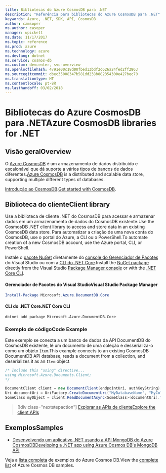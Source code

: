 ```yaml
---
title: Bibliotecas do Azure CosmosDB para .NET
description: "Referência para bibliotecas do Azure CosmosDB para .NET"
keywords: Azure, .NET, SDK, API, CosmosDB
author: camsoper
ms.author: casoper
manager: wpickett
ms.date: 11/17/2017
ms.topic: reference
ms.prod: azure
ms.technology: azure
ms.devlang: dotnet
ms.service: cosmos-db
ms.custom: devcenter, svc-overview
ms.openlocfilehash: 4791e00c18d00fbed13bdf2c626a24fed2ff2863
ms.sourcegitcommit: dbec35008347b581dd238b882354300e427bec70
ms.translationtype: HT
ms.contentlocale: pt-BR
ms.lasthandoff: 03/02/2018
---
```

# <a name="azure-cosmosdb-libraries-for-net"></a><span data-ttu-id="73847-104">Bibliotecas do Azure CosmosDB para .NET</span><span class="sxs-lookup"><span data-stu-id="73847-104">Azure CosmosDB libraries for .NET</span></span>

## <a name="overview"></a><span data-ttu-id="73847-105">Visão geral</span><span class="sxs-lookup"><span data-stu-id="73847-105">Overview</span></span>

<span data-ttu-id="73847-106">O [Azure CosmosDB](https://docs.microsoft.com/azure/cosmos-db/introduction) é um armazenamento de dados distribuído e escalonável que dá suporte a vários tipos de bancos de dados diferentes.</span><span class="sxs-lookup"><span data-stu-id="73847-106">[Azure CosmosDB](https://docs.microsoft.com/azure/cosmos-db/introduction) is a distributed and scalable data store, supporting multiple different types of databases.</span></span>

<span data-ttu-id="73847-107">[Introdução ao CosmosDB](https://docs.microsoft.com/azure/cosmos-db/create-documentdb-dotnet).</span><span class="sxs-lookup"><span data-stu-id="73847-107">[Get started with CosmosDB](https://docs.microsoft.com/azure/cosmos-db/create-documentdb-dotnet).</span></span>

## <a name="client-library"></a><span data-ttu-id="73847-108">Biblioteca do cliente</span><span class="sxs-lookup"><span data-stu-id="73847-108">Client library</span></span>

<span data-ttu-id="73847-109">Use a biblioteca de cliente .NET do CosmosDB para acessar e armazenar dados em um armazenamento de dados do CosmosDB existente.</span><span class="sxs-lookup"><span data-stu-id="73847-109">Use the CosmosDB .NET client library to access and store data in an existing CosmosDB data store.</span></span>  <span data-ttu-id="73847-110">Para automatizar a criação de uma nova conta do CosmosDB, use o portal do Azure, a CLI ou o PowerShell.</span><span class="sxs-lookup"><span data-stu-id="73847-110">To automate creation of a new CosmosDB account, use the Azure portal, CLI, or PowerShell.</span></span>

<span data-ttu-id="73847-111">Instale o [pacote NuGet](https://www.nuget.org/packages/Microsoft.Azure.DocumentDB.Core) diretamente do [console do Gerenciador de Pacotes][PackageManager] do Visual Studio ou com a [CLI do .NET Core][DotNetCLI].</span><span class="sxs-lookup"><span data-stu-id="73847-111">Install the [NuGet package](https://www.nuget.org/packages/Microsoft.Azure.DocumentDB.Core) directly from the Visual Studio [Package Manager console][PackageManager] or with the [.NET Core CLI][DotNetCLI].</span></span>

#### <a name="visual-studio-package-manager"></a><span data-ttu-id="73847-112">Gerenciador de Pacotes do Visual Studio</span><span class="sxs-lookup"><span data-stu-id="73847-112">Visual Studio Package Manager</span></span>

```powershell
Install-Package Microsoft.Azure.DocumentDB.Core
```

#### <a name="net-core-cli"></a><span data-ttu-id="73847-113">CLI do .NET Core</span><span class="sxs-lookup"><span data-stu-id="73847-113">.NET Core CLI</span></span>

```bash
dotnet add package Microsoft.Azure.DocumentDB.Core
```

### <a name="code-example"></a><span data-ttu-id="73847-114">Exemplo de código</span><span class="sxs-lookup"><span data-stu-id="73847-114">Code Example</span></span>

<span data-ttu-id="73847-115">Este exemplo se conecta a um banco de dados da API DocumentDB do CosmosDB existente, lê um documento de uma coleção e desserializa-o como um objeto `Item`.</span><span class="sxs-lookup"><span data-stu-id="73847-115">This example connects to an existing CosmosDB DocumentDB API database, reads a document from a collection, and deserializes it as an `Item` object.</span></span>   

```csharp
/* Include this "using" directive...
using Microsoft.Azure.Documents.Client;
*/

DocumentClient client = new DocumentClient(endpointUri, authKeyString);
Uri documentUri = UriFactory.CreateDocumentUri("MyDatabaseName", "MyCollectionName", "DocumentId");
SomeClass myObject = client.ReadDocumentAsync<SomeClass>(documentUri).ToString()).Result;
```

> [!div class="nextstepaction"]
> [<span data-ttu-id="73847-116">Explorar as APIs de cliente</span><span class="sxs-lookup"><span data-stu-id="73847-116">Explore the client APIs</span></span>](/dotnet/api/overview/azure/cosmosdb/client)

## <a name="samples"></a><span data-ttu-id="73847-117">Exemplos</span><span class="sxs-lookup"><span data-stu-id="73847-117">Samples</span></span>

* [<span data-ttu-id="73847-118">Desenvolvendo um aplicativo .NET usando a API MongoDB do Azure CosmosDB</span><span class="sxs-lookup"><span data-stu-id="73847-118">Developing a .NET app using Azure Cosmos DB's MongoDB API</span></span>](https://azure.microsoft.com/resources/samples/azure-cosmos-db-mongodb-dotnet-getting-started/)

<span data-ttu-id="73847-119">Veja a [lista completa](https://azure.microsoft.com/resources/samples/?platform=dotnet&term=cosmosdb) de exemplos do Azure Cosmos DB.</span><span class="sxs-lookup"><span data-stu-id="73847-119">View the [complete list](https://azure.microsoft.com/resources/samples/?platform=dotnet&term=cosmosdb) of Azure Cosmos DB samples.</span></span>

[PackageManager]: https://docs.microsoft.com/nuget/tools/package-manager-console
[DotNetCLI]: https://docs.microsoft.com/dotnet/core/tools/dotnet-add-package
